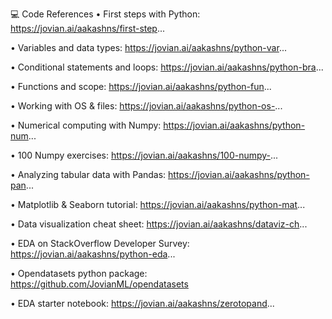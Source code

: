 💻 Code References
• First steps with Python: https://jovian.ai/aakashns/first-step...

• Variables and data types: https://jovian.ai/aakashns/python-var...

• Conditional statements and loops: https://jovian.ai/aakashns/python-bra...

• Functions and scope: https://jovian.ai/aakashns/python-fun...

• Working with OS & files: https://jovian.ai/aakashns/python-os-...

• Numerical computing with Numpy: https://jovian.ai/aakashns/python-num...

• 100 Numpy exercises: https://jovian.ai/aakashns/100-numpy-...

• Analyzing tabular data with Pandas: https://jovian.ai/aakashns/python-pan...

• Matplotlib & Seaborn tutorial: https://jovian.ai/aakashns/python-mat...

• Data visualization cheat sheet: https://jovian.ai/aakashns/dataviz-ch...

• EDA on StackOverflow Developer Survey: https://jovian.ai/aakashns/python-eda...

• Opendatasets python package: https://github.com/JovianML/opendatasets

• EDA starter notebook: https://jovian.ai/aakashns/zerotopand...
